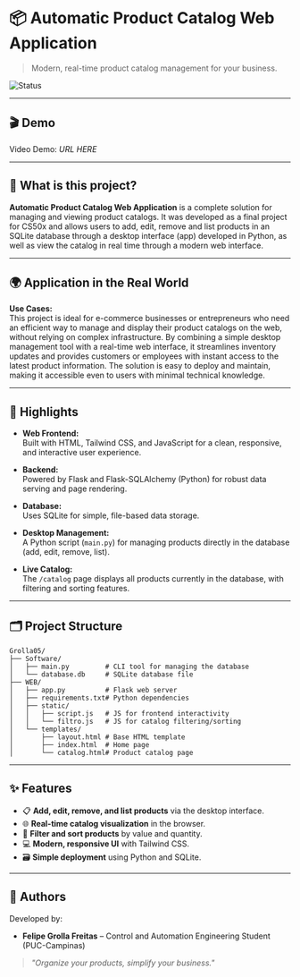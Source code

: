 # 📦 Automatic Product Catalog Web Application

> Modern, real-time product catalog management for your business.

![Status](https://img.shields.io/badge/status-completed-brightgreen)

---

## 🎬 Demo

Video Demo: _URL HERE_

---

## 📝 What is this project?

**Automatic Product Catalog Web Application** is a complete solution for managing and viewing product catalogs.
It was developed as a final project for CS50x and allows users to add, edit, remove and list products in an SQLite database through a desktop interface (app) developed in Python, as well as view the catalog in real time through a modern web interface.

---

## 🌍 Application in the Real World

**Use Cases:**  
This project is ideal for e-commerce businesses or entrepreneurs who need an efficient way to manage and display their product catalogs on the web, without relying on complex infrastructure. By combining a simple desktop management tool with a real-time web interface, it streamlines inventory updates and provides customers or employees with instant access to the latest product information. The solution is easy to deploy and maintain, making it accessible even to users with minimal technical knowledge.

---

## 🚀 Highlights

- **Web Frontend:**  
  Built with HTML, Tailwind CSS, and JavaScript for a clean, responsive, and interactive user experience.

- **Backend:**  
  Powered by Flask and Flask-SQLAlchemy (Python) for robust data serving and page rendering.

- **Database:**  
  Uses SQLite for simple, file-based data storage.

- **Desktop Management:**  
  A Python script (`main.py`) for managing products directly in the database (add, edit, remove, list).

- **Live Catalog:**  
  The `/catalog` page displays all products currently in the database, with filtering and sorting features.

---

## 🗂️ Project Structure

```
Grolla05/
├── Software/
│   ├── main.py         # CLI tool for managing the database
│   └── database.db     # SQLite database file
├── WEB/
│   ├── app.py          # Flask web server
│   ├── requirements.txt# Python dependencies
│   ├── static/
│   │   ├── script.js   # JS for frontend interactivity
│   │   └── filtro.js   # JS for catalog filtering/sorting
│   └── templates/
│       ├── layout.html # Base HTML template
│       ├── index.html  # Home page
│       └── catalog.html# Product catalog page
```

---

## ✨ Features

- 📋 **Add, edit, remove, and list products** via the desktop interface.
- 🌐 **Real-time catalog visualization** in the browser.
- 🔎 **Filter and sort products** by value and quantity.
- 💻 **Modern, responsive UI** with Tailwind CSS.
- 🗃️ **Simple deployment** using Python and SQLite.

---

## 👤 Authors

Developed by:

- **Felipe Grolla Freitas** – Control and Automation Engineering Student (PUC-Campinas)

> *"Organize your products, simplify your business."*